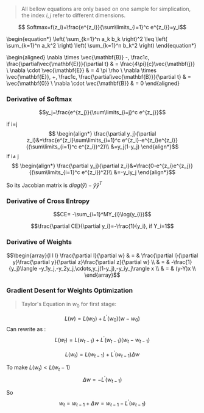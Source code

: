 > All bellow equations are only based on one sample for simplication, the index $i,j$ refer to different dimensions.

```math

Softmax=f(z_i)=\frac{e^{z_i}}{\sum\limits_{i=1}^c e^{z_i}}=y_i
```

\begin{equation*}
\left( \sum_{k=1}^n a_k b_k \right)^2 \leq \left( \sum_{k=1}^n a_k^2 \right) \left( \sum_{k=1}^n b_k^2 \right)
\end{equation*}

\begin{aligned}
\nabla \times \vec{\mathbf{B}} -\, \frac1c\, \frac{\partial\vec{\mathbf{E}}}{\partial t} & = \frac{4\pi}{c}\vec{\mathbf{j}} \\   \nabla \cdot \vec{\mathbf{E}} & = 4 \pi \rho \\
\nabla \times \vec{\mathbf{E}}\, +\, \frac1c\, \frac{\partial\vec{\mathbf{B}}}{\partial t} & = \vec{\mathbf{0}} \\
\nabla \cdot \vec{\mathbf{B}} & = 0 
\end{aligned}


### Derivative of Softmax

$$y_j=\frac{e^{z_j}}{\sum\limits_{i=j}^c e^{z_j}}$$

if i=j
$$
\begin{align*}
\frac{\partial y_j}{\partial z_i}&=\frac{e^{z_i}\sum\limits_{i=1}^c e^{z_i}-e^{z_i}e^{z_i}}{(\sum\limits_{i=1}^c e^{z_i})^2}\\
&=y_j(1-y_j)
\end{align*}$$
if i$\neq$ j
$$
\begin{align*}
\frac{\partial y_j}{\partial z_i}&=\frac{0-e^{z_i}e^{z_j}}{(\sum\limits_{i=1}^c e^{z_i})^2}\\
&=-y_iy_j
\end{align*}$$

So its Jacobian matrix is $diag(\hat y)-\hat y\hat y^T$



### Derivative of Cross Entropy

$$CE= -\sum_{i=1}^MY_{i}\log(y_{i})$$

$$\frac{\partial CE}{\partial y_i}=-\frac{1}{y_i}, if Y_i=1$$

### Derivative of Weights
$$\begin{array}{l l l} \frac{\partial l}{\partial w} & = & \frac{\partial l}{\partial y}\frac{\partial y}{\partial z}\frac{\partial z}{\partial w} \\ & = & -\frac{1}{y_j}\langle -y_1y_j,-y_2y_j,\cdots,y_j(1-y_j),-y_iy_j\rangle x \\ & = & (y-Y)x \\  \end{array}$$

### Gradient Desent for Weights Optimization

> Taylor's Equation in $w_0$ for first stage:

$$L(w)=L(w_0)+L^{'}(w_0)(w-w_0)$$
Can rewrite as :
$$L(w_t)=L(w_{t-1})+L^{'}(w_{t-1})(w_t-w_{t-1})$$

$$L(w_t)=L(w_{t-1})+L^{'}(w_{t-1})\Delta w$$

To make $L(w_t)<L(w_t-1{})$
$$\Delta w=-L^{'}(w_{t-1})$$

So
$$w_t=w_{t-1}+\Delta w=w_{t-1}-L^{'}(w_{t-1})$$